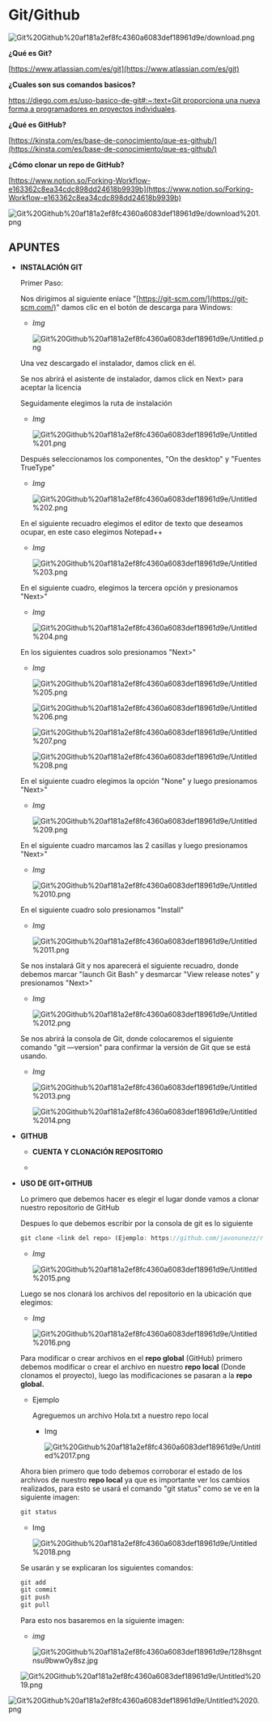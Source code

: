 # Git/Github

![Git%20Github%20af181a2ef8fc4360a6083def18961d9e/download.png](Git%20Github%20af181a2ef8fc4360a6083def18961d9e/download.png)

**¿Qué es Git?**

[https://www.atlassian.com/es/git](https://www.atlassian.com/es/git)

**¿Cuales son sus comandos basicos?**

[https://diego.com.es/uso-basico-de-git#:~:text=Git proporciona una nueva forma,a programadores en proyectos individuales](https://diego.com.es/uso-basico-de-git#:~:text=Git%20proporciona%20una%20nueva%20forma,a%20programadores%20en%20proyectos%20individuales).

**¿Qué es GitHub?**

[https://kinsta.com/es/base-de-conocimiento/que-es-github/](https://kinsta.com/es/base-de-conocimiento/que-es-github/)

**¿Cómo clonar un repo de GitHub?**

[https://www.notion.so/Forking-Workflow-e163362c8ea34cdc898dd24618b9939b](https://www.notion.so/Forking-Workflow-e163362c8ea34cdc898dd24618b9939b)

![Git%20Github%20af181a2ef8fc4360a6083def18961d9e/download%201.png](Git%20Github%20af181a2ef8fc4360a6083def18961d9e/download%201.png)

## APUNTES

- **INSTALACIÓN GIT**

    Primer Paso:

    Nos dirigimos al siguiente enlace "[https://git-scm.com/](https://git-scm.com/)" damos clic en el botón de descarga para Windows:

    - *Img*

        ![Git%20Github%20af181a2ef8fc4360a6083def18961d9e/Untitled.png](Git%20Github%20af181a2ef8fc4360a6083def18961d9e/Untitled.png)

    Una vez descargado el instalador, damos click en él.

    Se nos abrirá el asistente de instalador, damos click en Next> para aceptar la licencia

    Seguidamente elegimos la ruta de instalación

    - *Img*

        ![Git%20Github%20af181a2ef8fc4360a6083def18961d9e/Untitled%201.png](Git%20Github%20af181a2ef8fc4360a6083def18961d9e/Untitled%201.png)

    Después seleccionamos los componentes, "On the desktop" y "Fuentes TrueType"

    - *Img*

        ![Git%20Github%20af181a2ef8fc4360a6083def18961d9e/Untitled%202.png](Git%20Github%20af181a2ef8fc4360a6083def18961d9e/Untitled%202.png)

    En el siguiente recuadro elegimos el editor de texto que deseamos ocupar, en este caso elegimos Notepad++

    - *Img*

        ![Git%20Github%20af181a2ef8fc4360a6083def18961d9e/Untitled%203.png](Git%20Github%20af181a2ef8fc4360a6083def18961d9e/Untitled%203.png)

    En el siguiente cuadro, elegimos la tercera opción y presionamos "Next>"

    - *Img*

        ![Git%20Github%20af181a2ef8fc4360a6083def18961d9e/Untitled%204.png](Git%20Github%20af181a2ef8fc4360a6083def18961d9e/Untitled%204.png)

    En los siguientes cuadros solo presionamos "Next>"

    - *Img*

        ![Git%20Github%20af181a2ef8fc4360a6083def18961d9e/Untitled%205.png](Git%20Github%20af181a2ef8fc4360a6083def18961d9e/Untitled%205.png)

        ![Git%20Github%20af181a2ef8fc4360a6083def18961d9e/Untitled%206.png](Git%20Github%20af181a2ef8fc4360a6083def18961d9e/Untitled%206.png)

        ![Git%20Github%20af181a2ef8fc4360a6083def18961d9e/Untitled%207.png](Git%20Github%20af181a2ef8fc4360a6083def18961d9e/Untitled%207.png)

        ![Git%20Github%20af181a2ef8fc4360a6083def18961d9e/Untitled%208.png](Git%20Github%20af181a2ef8fc4360a6083def18961d9e/Untitled%208.png)

    En el siguiente cuadro elegimos la opción "None" y luego presionamos "Next>"

    - *Img*

        ![Git%20Github%20af181a2ef8fc4360a6083def18961d9e/Untitled%209.png](Git%20Github%20af181a2ef8fc4360a6083def18961d9e/Untitled%209.png)

    En el siguiente cuadro marcamos las 2 casillas y luego presionamos "Next>"

    - *Img*

        ![Git%20Github%20af181a2ef8fc4360a6083def18961d9e/Untitled%2010.png](Git%20Github%20af181a2ef8fc4360a6083def18961d9e/Untitled%2010.png)

    En el siguiente cuadro solo presionamos "Install"

    - *Img*

        ![Git%20Github%20af181a2ef8fc4360a6083def18961d9e/Untitled%2011.png](Git%20Github%20af181a2ef8fc4360a6083def18961d9e/Untitled%2011.png)

    Se nos instalará Git y nos aparecerá el siguiente recuadro, donde debemos marcar "launch Git Bash" y desmarcar "View release notes" y presionamos "Next>"

    - *Img*

        ![Git%20Github%20af181a2ef8fc4360a6083def18961d9e/Untitled%2012.png](Git%20Github%20af181a2ef8fc4360a6083def18961d9e/Untitled%2012.png)

    Se nos abrirá la consola de Git, donde colocaremos el siguiente comando "git —version" para confirmar la versión de Git que se está usando.

    - *Img*

        ![Git%20Github%20af181a2ef8fc4360a6083def18961d9e/Untitled%2013.png](Git%20Github%20af181a2ef8fc4360a6083def18961d9e/Untitled%2013.png)

        ![Git%20Github%20af181a2ef8fc4360a6083def18961d9e/Untitled%2014.png](Git%20Github%20af181a2ef8fc4360a6083def18961d9e/Untitled%2014.png)

- **GITHUB**
    - **CUENTA Y CLONACIÓN REPOSITORIO**

    - 

- **USO DE GIT+GITHUB**

    Lo primero que debemos hacer es elegir el lugar donde vamos a clonar nuestro repositorio de GitHub

    Despues lo que debemos escribir  por la consola de git es lo siguiente

    ```jsx
    git clone <link del repo> (Ejemplo: https://github.com/javonunezz/repo1.git)
    ```

    - *Img*

        ![Git%20Github%20af181a2ef8fc4360a6083def18961d9e/Untitled%2015.png](Git%20Github%20af181a2ef8fc4360a6083def18961d9e/Untitled%2015.png)

    Luego se nos clonará los archivos del repositorio en la ubicación que elegimos:

    - *Img*

        ![Git%20Github%20af181a2ef8fc4360a6083def18961d9e/Untitled%2016.png](Git%20Github%20af181a2ef8fc4360a6083def18961d9e/Untitled%2016.png)

    Para modificar o crear archivos en el **repo global** (GitHub) primero debemos modificar o crear el archivo en nuestro **repo local** (Donde clonamos el proyecto), luego las modificaciones se pasaran a la **repo global.**

    - Ejemplo

        Agreguemos un archivo Hola.txt a nuestro repo local

        - Img

            ![Git%20Github%20af181a2ef8fc4360a6083def18961d9e/Untitled%2017.png](Git%20Github%20af181a2ef8fc4360a6083def18961d9e/Untitled%2017.png)

    Ahora bien primero que todo debemos corroborar el estado de los archivos de nuestro **repo local** ya que es importante ver los cambios realizados, para esto se usará el comando "git status" como se ve en la siguiente imagen:

    ```jsx
    git status
    ```

    - Img

        ![Git%20Github%20af181a2ef8fc4360a6083def18961d9e/Untitled%2018.png](Git%20Github%20af181a2ef8fc4360a6083def18961d9e/Untitled%2018.png)

    Se usarán y se explicaran los siguientes comandos:

    ```jsx
    git add
    git commit
    git push
    git pull
    ```

    Para esto nos basaremos en la siguiente imagen:

    - *img*

        ![Git%20Github%20af181a2ef8fc4360a6083def18961d9e/128hsgntnsu9bww0y8sz.jpg](Git%20Github%20af181a2ef8fc4360a6083def18961d9e/128hsgntnsu9bww0y8sz.jpg)

    ![Git%20Github%20af181a2ef8fc4360a6083def18961d9e/Untitled%2019.png](Git%20Github%20af181a2ef8fc4360a6083def18961d9e/Untitled%2019.png)

![Git%20Github%20af181a2ef8fc4360a6083def18961d9e/Untitled%2020.png](Git%20Github%20af181a2ef8fc4360a6083def18961d9e/Untitled%2020.png)